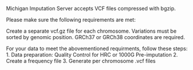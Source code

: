 Michigan Imputation Server accepts VCF files compressed with bgzip. 

Please make sure the following requirements are met:

Create a separate vcf.gz file for each chromosome.
Variations must be sorted by genomic position.
GRCh37 or GRCh38 coordinates are required.

For your data to meet the abovementioned requirments, follow these steps: 
                     1. Data preparation: Quality Control for HRC or 1000G Pre-imputation
                     2. Create a frequency file
                     3. Generate per chromosome .vcf files

                                                    
